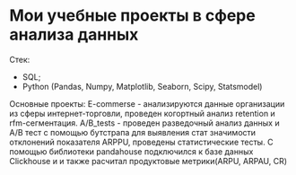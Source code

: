 # Мои учебные проекты в сфере анализа данных
Стек:
  - SQL;
  - Python (Pandas, Numpy, Matplotlib, Seaborn, Scipy, Statsmodel)

  Основные проекты:
  E-commerse - анализируются данные организации из сферы интернет-торговли, проведен когортный анализ retention и rfm-сегментация.
  A/B_tests - проведен разведочный анализ данных и А/B тест с помощью бутстрапа для выявления стат значимости отклонений показателя ARPPU, проведены статистические тесты. С помощью библиотеки pandahouse подключился к базе данных Clickhouse и и также расчитал продуктовые метрики(ARPU, ARPAU, CR)
